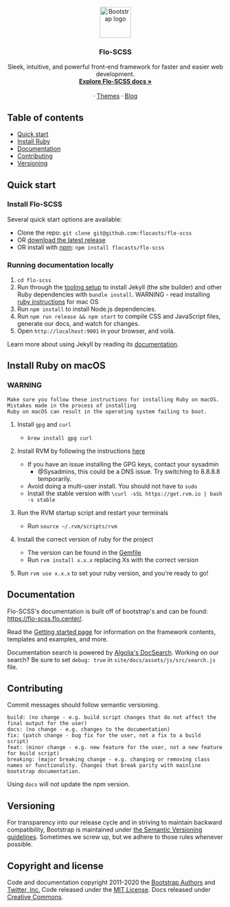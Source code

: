 <p align="center">
  <a href="https://flo-scss.flo.center/">
    <img src="https://flo-scss.flo.center/docs/assets/brand/bootstrap-solid.svg" alt="Bootstrap logo" width="72" height="72">
  </a>
</p>

<h3 align="center">Flo-SCSS</h3>

<p align="center">
  Sleek, intuitive, and powerful front-end framework for faster and easier web development.
  <br>
  <a href="https://flo-scss.flo.center/docs/"><strong>Explore Flo-SCSS docs »</strong></a>
  <br>
  <br>
  ·
  <a href="https://themes.flo-scss.flo.center/">Themes</a>
  ·
  <a href="https://blog.flo-scss.flo.center/">Blog</a>
</p>


## Table of contents

- [Quick start](#quick-start)
- [Install Ruby](#install-ruby)
- [Documentation](#documentation)
- [Contributing](#contributing)
- [Versioning](#versioning)

## Quick start

### Install Flo-SCSS
Several quick start options are available:

- Clone the repo: `git clone git@github.com:flocasts/flo-scss`
- OR [download the latest release](https://github.com/flocasts/flo-scss/archive/vflo-scss.zip)
- OR install with [npm](https://www.npmjs.com/): `npm install flocasts/flo-scss`

### Running documentation locally

1. `cd flo-scss`
2. Run through the [tooling setup](https://flo-scss.flo.center/docs/getting-started/build-tools/#tooling-setup) to install Jekyll (the site builder) and other Ruby dependencies with `bundle install`. WARNING - read installing [ruby instructions](#install-ruby) for mac OS
3. Run `npm install` to install Node.js dependencies.
4. Run `npm run release && npm start` to compile CSS and JavaScript files, generate our docs, and watch for changes.
5. Open `http://localhost:9001` in your browser, and voilà.

Learn more about using Jekyll by reading its [documentation](https://jekyllrb.com/docs/).

## Install Ruby on macOS

### WARNING

    Make sure you follow these instructions for installing Ruby on macOS. Mistakes made in the process of installing
    Ruby on macOS can result in the operating system failing to boot.
   

 1. Install `gpg` and `curl`
      * `brew install gpg curl`
      
 2. Install RVM by following the instructions [here](https://rvm.io/rvm/install)
      * If you have an issue installing the GPG keys, contact your sysadmin
          * @Sysadmins, this could be a DNS issue. Try switching to 8.8.8.8 temporarily.
      * Avoid doing a multi-user install. You should not have to `sudo`
      * Install the stable version with `\curl -sSL https://get.rvm.io | bash -s stable`

 3. Run the RVM startup script and restart your terminals
      * Run `source ~/.rvm/scripts/rvm`
      
 4. Install the correct version of ruby for the project
      * The version can be found in the [Gemfile](./Gemfile)
      * Run `rvm install x.x.x` replacing Xs with the correct version
 
 5. Run `rvm use x.x.x` to set your ruby version, and you're ready to go!

## Documentation

Flo-SCSS's documentation is built off of bootstrap's and can be found: <https://flo-scss.flo.center/>. 

Read the [Getting started page](https://flo-scss.flo.center/docs/getting-started/introduction/) for information on the framework contents, templates and examples, and more.

Documentation search is powered by [Algolia's DocSearch](https://community.algolia.com/docsearch/). Working on our search? Be sure to set `debug: true` in `site/docs/assets/js/src/search.js` file.

## Contributing

Commit messages should follow semantic versioning.

```
build: (no change - e.g. build script changes that do not affect the final output for the user)
docs: (no change - e.g. changes to the documentation)
fix: (patch change - bug fix for the user, not a fix to a build script)
feat: (minor change - e.g. new feature for the user, not a new feature for build script)
breaking: (major breaking change - e.g. changing or removing class names or functionality. Changes that break parity with mainline bootstrap documentation.
```

Using `docs` will not update the npm version.


## Versioning

For transparency into our release cycle and in striving to maintain backward compatibility, Bootstrap is maintained under [the Semantic Versioning guidelines](https://semver.org/). Sometimes we screw up, but we adhere to those rules whenever possible.

## Copyright and license

Code and documentation copyright 2011-2020 the [Bootstrap Authors](https://github.com/twbs/bootstrap/graphs/contributors) and [Twitter, Inc.](https://twitter.com) Code released under the [MIT License](https://github.com/twbs/bootstrap/blob/master/LICENSE). Docs released under [Creative Commons](https://creativecommons.org/licenses/by/3.0/).
